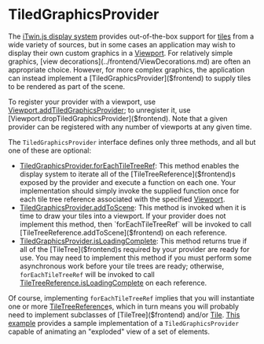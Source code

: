 # TiledGraphicsProvider

The [iTwin.js display system](./index.md) provides out-of-the-box support for [tiles](./Tiles.md) from a wide variety of sources, but in some cases an application may wish to display their own custom graphics in a [Viewport]($frontend). For relatively simple graphics, [view decorations](../frontend/ViewDecorations.md) are often an appropriate choice. However, for more complex graphics, the application can instead implement a [TiledGraphicsProvider]($frontend) to supply tiles to be rendered as part of the scene.

To register your provider with a viewport, use [Viewport.addTiledGraphicsProvider]($frontend); to unregister it, use [Viewport.dropTiledGraphicsProvider]($frontend). Note that a given provider can be registered with any number of viewports at any given time.

The `TiledGraphicsProvider` interface defines only three methods, and all but one of these are optional:

- [TiledGraphicsProvider.forEachTileTreeRef]($frontend): This method enables the display system to iterate all of the [TileTreeReference]($frontend)s exposed by the provider and execute a function on each one. Your implementation should simply invoke the supplied function once for each tile tree reference associated with the specified [Viewport]($frontend).
- [TiledGraphicsProvider.addToScene]($frontend): This method is invoked when it is time to draw your tiles into a viewport. If your provider does not implement this method, then `forEachTileTreeRef` will be invoked to call [TileTreeReference.addToScene]($frontend) on each reference.
- [TiledGraphicsProvider.isLoadingComplete]($frontend): This method returns true if all of the [TileTree]($frontend)s required by your provider are ready for use. You may need to implement this method if you must perform some asynchronous work before your tile trees are ready; otherwise, `forEachTileTreeRef` will be invoked to call [TileTreeReference.isLoadingComplete]($frontend) on each reference.

Of course, implementing `forEachTileTreeRef` implies that you will instantiate one or more [TileTreeReference]($frontend)s, which in turn means you will probably need to implement subclasses of [TileTree]($frontend) and/or [Tile]($frontend). [This example](https://www.itwinjs.org/sample-showcase/?group=Viewer+Features&sample=explode-sample&imodel=House+Sample) provides a sample implementation of a `TiledGraphicsProvider` capable of animating an "exploded" view of a set of elements.

